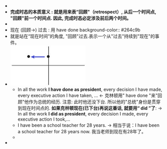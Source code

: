 -
- **完成时态的本质意义 : 就是用来表“回顾"（retrospect）, 从后一个时间点, "回顾"前一个时间点. 因此, 完成时态必定涉及前后两个时间。**
-
- 现在 (回顾->) 过去 :  用 have done
  background-color:: #264c9b
- 就是站在“现在时间”的角度, "回顾"过去.表示一个从"过去"持续到"现在"的事件。
- ![image.png](../assets/image_1644987520515_0.png)
	- In all the work **I have done as president**, every decision I have made, every executive action I have taken, … ← 克林顿用" have done "来"回顾"他作为总统的经历. 注意: 此时他还没下台. 所以他的"总统"身份是贯穿到现在时间点的.
	  **如果克林顿现在(已下台)再说这番话, 就要用“ did ”了**:
	  -> In all the work **I did as president**, every decision I made, every executive action I took,…​
	- I have been a school teacher for 28 years.
	  → 相当于说：I have been a school teacher for 28 years now.
	  我当老师到现在有28年了。
	-
-